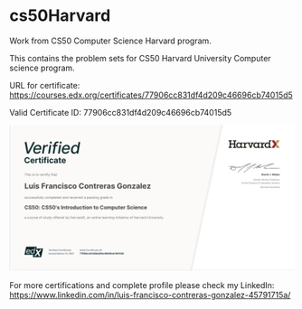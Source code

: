 # cs50Harvard
Work from CS50 Computer Science Harvard program.

This contains the problem sets for CS50 Harvard University Computer science program.

URL for certificate: https://courses.edx.org/certificates/77906cc831df4d209c46696cb74015d5

Valid Certificate ID:
77906cc831df4d209c46696cb74015d5

![Cert](./capt.png)

For more certifications and complete profile please check my LinkedIn: https://www.linkedin.com/in/luis-francisco-contreras-gonzalez-45791715a/


